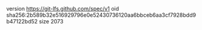 version https://git-lfs.github.com/spec/v1
oid sha256:2b589b32e516929796e0e52430736120aa6bbceb6aa3cf7928bdd9b47122bd52
size 2073
